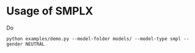 # Usage of SMPLX

Do
```
python examples/demo.py --model-folder models/ --model-type smpl --gender NEUTRAL
```

